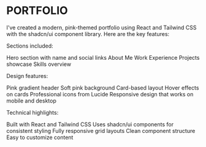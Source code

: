 # PORTFOLIO
I've created a modern, pink-themed portfolio using React and Tailwind CSS with the shadcn/ui component library. Here are the key features:

Sections included:

Hero section with name and social links
About Me
Work Experience
Projects showcase
Skills overview


Design features:

Pink gradient header
Soft pink background
Card-based layout
Hover effects on cards
Professional icons from Lucide
Responsive design that works on mobile and desktop


Technical highlights:

Built with React and Tailwind CSS
Uses shadcn/ui components for consistent styling
Fully responsive grid layouts
Clean component structure
Easy to customize content
